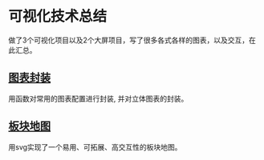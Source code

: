 # 可视化技术总结
做了3个可视化项目以及2个大屏项目，写了很多各式各样的图表，以及交互，在此汇总。

## [图表封装](./chart/3d-bar-chart)
用函数对常用的图表配置进行封装, 并对立体图表的封装。

## [板块地图](./plate-map/plate-map-base)
用svg实现了一个易用、可拓展、高交互性的板块地图。